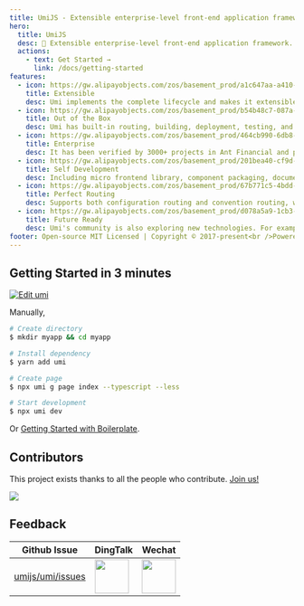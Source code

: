 ```yaml
---
title: UmiJS - Extensible enterprise-level front-end application framework.
hero:
  title: UmiJS
  desc: 🍙 Extensible enterprise-level front-end application framework.
  actions:
    - text: Get Started →
      link: /docs/getting-started
features:
  - icon: https://gw.alipayobjects.com/zos/basement_prod/a1c647aa-a410-4024-8414-c9837709cb43/k7787itw_w126_h114.png
    title: Extensible
    desc: Umi implements the complete lifecycle and makes it extensible, and Umi's internal functions are all plugins. Umi also support plugins and presets.
  - icon: https://gw.alipayobjects.com/zos/basement_prod/b54b48c7-087a-4984-b150-bcecb40920de/k7787z07_w114_h120.png
    title: Out of the Box
    desc: Umi has built-in routing, building, deployment, testing, and so on. It only requires one dependency to get started. Umi also provides an integrated preset for React with rich functionaries.
  - icon: https://gw.alipayobjects.com/zos/basement_prod/464cb990-6db8-4611-89af-7766e208b365/k77899wk_w108_h132.png
    title: Enterprise
    desc: It has been verified by 3000+ projects in Ant Financial and projects of Alibaba, Youku, Netease, 飞猪, KouBei and other companies.
  - icon: https://gw.alipayobjects.com/zos/basement_prod/201bea40-cf9d-4be2-a1d8-55bec136faf2/k7788a8s_w102_h120.png
    title: Self Development
    desc: Including micro frontend library, component packaging, documentation tools, request library, hooks library, data flow, etc.
  - icon: https://gw.alipayobjects.com/zos/basement_prod/67b771c5-4bdd-4384-80a4-978b85f91282/k7788ov2_w126_h126.png
    title: Perfect Routing
    desc: Supports both configuration routing and convention routing, while with functional completeness, such as dynamic routing, nested routing, permission routing, and so on.
  - icon: https://gw.alipayobjects.com/zos/basement_prod/d078a5a9-1cb3-4352-9f05-505c2e98bc95/k7788v4b_w102_h126.png
    title: Future Ready
    desc: Umi's community is also exploring new technologies. For example, modern mode, webpack @ 5, automated external, bundler less, etc.
footer: Open-source MIT Licensed | Copyright © 2017-present<br />Powered by [dumi](https://d.umijs.org/).
---
```


## Getting Started in 3 minutes

[![Edit umi](https://codesandbox.io/static/img/play-codesandbox.svg)](https://codesandbox.io/s/umi-2d4js?autoresize=1&fontsize=14&hidenavigation=1&module=%2Fsrc%2Fpages%2Findex.tsx&theme=dark)

Manually,

```bash
# Create directory
$ mkdir myapp && cd myapp

# Install dependency
$ yarn add umi

# Create page
$ npx umi g page index --typescript --less

# Start development
$ npx umi dev
```

Or [Getting Started with Boilerplate](/docs/getting-started).

## Contributors

This project exists thanks to all the people who contribute. [Join us!](/docs/contributing)

<a href="https://github.com/umijs/umi/graphs/contributors"><img src="https://opencollective.com/umi/contributors.svg?width=960&button=false" /></a>

## Feedback

| Github Issue | DingTalk | Wechat |
| --- | --- | --- |
| [umijs/umi/issues](https://github.com/umijs/umi/issues) | <img src="https://img.alicdn.com/imgextra/i1/O1CN01ELxCL91aNEQCOC4WR_!!6000000003317-0-tps-1284-1644.jpg" width="60" /> | <img src="https://img.alicdn.com/imgextra/i1/O1CN01SXbs9I28PhUahMoWZ_!!6000000007925-0-tps-1170-1503.jpg" width="60" /> |
